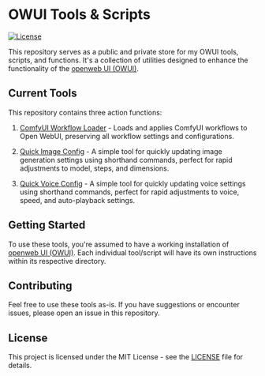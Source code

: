 # OWUI Tools & Scripts

[![License](https://img.shields.io/badge/License-MIT-blue.svg)](https://opensource.org/licenses/MIT)

This repository serves as a public and private store for my OWUI tools, scripts, and functions. It's a collection of utilities designed to enhance the functionality of the [openweb UI (OWUI)](https://github.com/open-webui/open-webui).

## Current Tools

This repository contains three action functions:

1. [ComfyUI Workflow Loader](functions/actions/comfy_workflow_loader/README.md) - Loads and applies ComfyUI workflows to Open WebUI, preserving all workflow settings and configurations.

2. [Quick Image Config](functions/actions/quick-image-conf/README.md) - A simple tool for quickly updating image generation settings using shorthand commands, perfect for rapid adjustments to model, steps, and dimensions.

3. [Quick Voice Config](functions/actions/quick-voice-conf/README.md) - A simple tool for quickly updating voice settings using shorthand commands, perfect for rapid adjustments to voice, speed, and auto-playback settings.

## Getting Started

To use these tools, you're assumed to have a working installation of [openweb UI (OWUI)](https://github.com/open-webui/open-webui). Each individual tool/script will have its own instructions within its respective directory.

## Contributing

Feel free to use these tools as-is. If you have suggestions or encounter issues, please open an issue in this repository.

## License

This project is licensed under the MIT License - see the [LICENSE](LICENSE) file for details.
